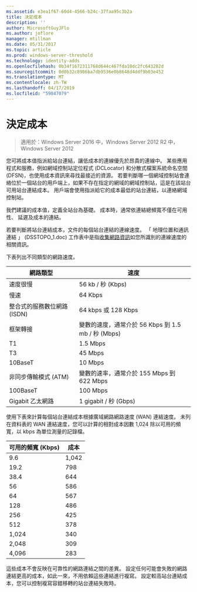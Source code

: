 ```yaml
---
ms.assetid: e3ea1f67-60d4-4566-b24c-37faa95c3b2a
title: 決定成本
description: ''
author: MicrosoftGuyJFlo
ms.author: joflore
manager: mtillman
ms.date: 05/31/2017
ms.topic: article
ms.prod: windows-server-threshold
ms.technology: identity-adds
ms.openlocfilehash: 0b34f1672311768d644c467fda10dc2fc643282d
ms.sourcegitcommit: 0d0b32c8986ba7db9536e0b8648d4ddf9b03e452
ms.translationtype: MT
ms.contentlocale: zh-TW
ms.lasthandoff: 04/17/2019
ms.locfileid: "59847079"
---
```

# <a name="determining-the-cost"></a>決定成本

>適用於：Windows Server 2016 中，Windows Server 2012 R2 中，Windows Server 2012

您可將成本值指派給站台連結，讓低成本的連線優先於昂貴的連線中。 某些應用程式和服務，例如網域控制站定位程式 (DCLocator) 和分散式檔案系統命名空間 (DFSN)，也使用成本資訊來尋找最接近的資源。 若要判斷哪一個網域控制站會連絡位於一個站台的用戶端上，如果不存在指定的網域的網域控制站，這是在該站台可用站台連結成本。 用戶端會使用指派給它的成本最低的站台連結，以連絡網域控制站。  
  
我們建議的成本值，定義全站台為基礎。 成本時，通常依連結總頻寬不僅在可用性、 延遲及成本的連結。  
  
若要判斷將站台連結成本，文件的每個站台連結的連線速度。 「 地理位置和通訊連結 」 (DSSTOPO_1.doc) 工作表中是指[收集網路資訊](../../ad-ds/plan/Collecting-Network-Information.md)如您所識別的連線速度的相關資訊。  
  
下表列出不同類型的網路速度。  
  
|網路類型|速度|  
|----------------|---------|  
|速度很慢|56 kb / 秒 (Kbps)|  
|慢速|64 Kbps|  
|整合式的服務數位網路 (ISDN)|64 kbps 或 128 Kbps|  
|框架轉接|變數的速度，通常介於 56 Kbps 到 1.5 mb / 秒 (Mbps)|  
|T1|1.5 Mbps|  
|T3|45 Mbps|  
|10BaseT|10 Mbps|  
|非同步傳輸模式 (ATM)|變數的速率，通常介於 155 Mbps 到 622 Mbps|  
|100BaseT|100 Mbps|  
|Gigabit 乙太網路|1 gigabit / 秒 (Gbps)|  
  
使用下表來計算每個站台連結成本根據廣域網路網路速度 (WAN) 連結速度。 未列在資料表的 WAN 連結速度，您可以計算的相對成本因數 1,024 除以可用的頻寬，以 kbps 為單位測量的記錄檔。  
  
|可用的頻寬 (Kbps)|成本|  
|--------------------------------|--------|  
|9.6|1,042|  
|19.2|798|  
|38.4|644|  
|56|586|  
|64|567|  
|128|486|  
|256|425|  
|512|378|  
|1,024|340|  
|2,048|309|  
|4,096|283|  
  
這些成本不會反映在可靠性的網路連結之間的差異。 設定任何可能會失敗的網路連結更高的成本，如此一來，不用依賴這些連結進行複寫。 設定較高站台連結成本，您可以控制複寫容錯移轉的站台連結失敗時。  
  


